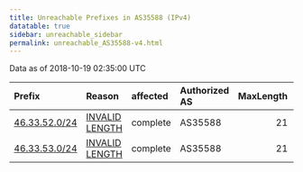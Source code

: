 ```yaml
---
title: Unreachable Prefixes in AS35588 (IPv4)
datatable: true
sidebar: unreachable_sidebar
permalink: unreachable_AS35588-v4.html
---
```


Data as of 2018-10-19 02:35:00 UTC


<div class="datatable-begin"></div>

| Prefix                                               | Reason                                                                                                  | affected   | Authorized AS   |   MaxLength | Anchor                                         |   unreachable /24s |
|:-----------------------------------------------------|:--------------------------------------------------------------------------------------------------------|:-----------|:----------------|------------:|:-----------------------------------------------|-------------------:|
| [46.33.52.0/24](https://stat.ripe.net/46.33.52.0/24) | [INVALID LENGTH](https://rpki-validator.ripe.net/announcement-preview?asn=AS35588&prefix=46.33.52.0/24) | complete   | AS35588         |          21 | [RIPE](unreachable_RIPE_NCC_RPKI_Root-v4.html) |                  1 |
| [46.33.53.0/24](https://stat.ripe.net/46.33.53.0/24) | [INVALID LENGTH](https://rpki-validator.ripe.net/announcement-preview?asn=AS35588&prefix=46.33.53.0/24) | complete   | AS35588         |          21 | [RIPE](unreachable_RIPE_NCC_RPKI_Root-v4.html) |                  1 |

<div class="datatable-end"></div>